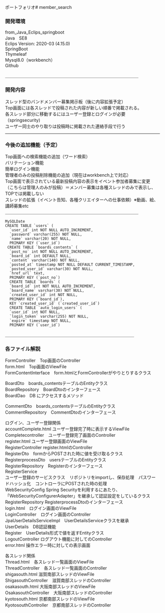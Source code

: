
ポートフォリオ# member_search  

### 開発環境   
from_Java_Eclips_springboot  
Java　SE8  
Eclips Version: 2020-03 (4.15.0)  
SpringBoot  
Thymeleaf  
Mysql8.0（workbench）  
Github  


＿＿＿＿＿＿＿＿＿＿＿＿＿＿＿＿＿＿＿＿＿＿＿＿＿＿＿＿＿＿＿
### 開発内容  
スレッド型のバンドメンバー募集掲示板（後に内容拡張予定）  
Top画面には各スレッドで投稿された内容が新しい順番で掲載される。  
各スレッド部分に移動するにはユーザー登録とログインが必要（springsecurity)  
ユーザー同士のやり取りは投稿時に掲載された連絡手段で行う    
________________________________________________________
### 今後の追加機能（予定）  
Top画面への検索機能の追加（ワード検索）  
バリテーション機能  
簡単ログイン機能  
管理者のみの投稿削除機能の追加（現在はworkbench上で対応）  
Top画面で表示されている最新投稿内容の表示をイベント参加者募集に変更  
（こちらは管理人のみが投稿）＝メンバー募集は各種スレッドのみで表示し、TOPでは掲載しない  
スレッドの拡張（イベント告知、各種クリエイターへの仕事依頼）※動画、絵、講師募集etc  
＿＿＿＿＿＿＿＿＿＿＿＿＿＿＿＿＿＿＿＿＿＿＿＿＿＿＿＿＿＿＿   

```
MySQLDate  
CREATE TABLE `users` (
  `user_id` int NOT NULL AUTO_INCREMENT,
  `password` varchar(255) NOT NULL,
  `name` varchar(20) NOT NULL,
  PRIMARY KEY (`user_id`)
 CREATE TABLE `boards_contents` (
  `post_no` int NOT NULL AUTO_INCREMENT,
  `board_id` int DEFAULT NULL,
  `content` varchar(140) NOT NULL,
  `posted_at` timestamp NOT NULL DEFAULT CURRENT_TIMESTAMP,
  `posted_user_id` varchar(30) NOT NULL,
  `href_url` text,
  PRIMARY KEY (`post_no`) 
  CREATE TABLE `boards` (
  `board_id` int NOT NULL AUTO_INCREMENT,
  `board_name` varchar(30) NOT NULL,
  `created_user_id` int NOT NULL,
  PRIMARY KEY (`board_id`),
  KEY `created_user_id` (`created_user_id`)
  CREATE TABLE `auto_login_users` (
  `user_id` int NOT NULL,
  `login_token` varchar(255) NOT NULL,
  `expire` timestamp NOT NULL,
  PRIMARY KEY (`user_id`)
  ```
 ＿＿＿＿＿＿＿＿＿＿＿＿＿＿＿＿＿＿＿＿＿＿＿＿＿＿＿＿＿＿ 
### 各ファイル解説  

FormController　Top画面のController  
form.html　Top画面のViewFile  
FormContentInterface　form.htmlとFormControllerがやりとりするクラス  

BoardDto　boards_contentsテーブルのEntityクラス  
BoardRepository　BoardDtoのインターフェース  
BoardDao　DB にアクセスするメソッド  

CommentDto　boards_contentsテーブルのEntityクラス  
CommentRepository　CommentDtoのインターフェース  


ログイン、ユーザー登録関係  
accountComplete.html ユーザー登録完了時に表示するViewFile  
Completecontroller　ユーザー登録完了画面のController  
register.html ユーザー登録画面のViewFile  
RegisterController register.htmlのController  
RegisterDto　formからPOSTされた時に値を受け取るクラス  
RegisterprocessDto　usersテーブルのEntityクラス  
RegisterRepository　Registerのインターフェース  
RegisterService  
ユーザー登録のサービスクラス　リポジトリをimportし、保存処理　パスワードハッシュ化　コントローラにPOSTされた時の処理  
WebSecurityConfig  Spring Securityを利用するにあたり、「WebSecurityConfigurerAdapter」を継承して認証設定をしているクラス  
RegisterRepository  RegisterprocessDtoのインターフェース  
login.html　ログイン画面のViewFile  
LoginController　ログイン画面のController  
JpaUserDetailsServiceImpl　UserDetailsServiceクラスを継承  
UserDetails　DB認証機能  
Register　UserDetails形式で値を返すEntityクラス  
LogoutController ログアウト機能に対してのController  
error.html 操作エラー時に対しての表示画面  

各スレッド関係  
Thread.html　各スレッド一覧画面のViewFile  
ThreadController　各スレッド一覧画面のController  
shigasouth.html 滋賀南部スレッドのViewFile  
ShigasouthController　滋賀南部スレッドのController  
osakasouth.html 大阪南部スレッドのViewFile  
OsakasouthController　大阪南部スレッドのController  
kyotosouth.html 京都南部スレッドのViewFile  
KyotosouthController　京都南部スレッドのController  




